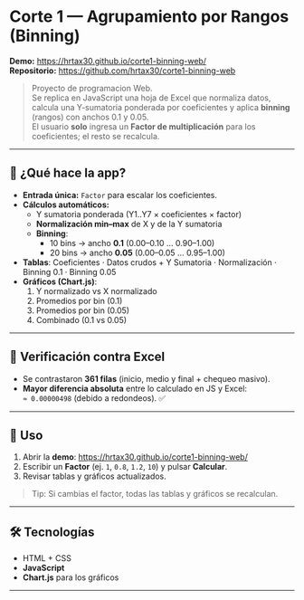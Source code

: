 # Corte 1 — Agrupamiento por Rangos (Binning)

**Demo:** https://hrtax30.github.io/corte1-binning-web/  
**Repositorio:** https://github.com/hrtax30/corte1-binning-web

> Proyecto de programacion Web.  
> Se replica en JavaScript una hoja de Excel que normaliza datos, calcula una
> Y-sumatoria ponderada por coeficientes y aplica **binning** (rangos) con anchos 0.1 y 0.05.  
> El usuario **solo** ingresa un **Factor de multiplicación** para los coeficientes; el resto se recalcula.

---

## 🚀 ¿Qué hace la app?

- **Entrada única:** `Factor` para escalar los coeficientes.
- **Cálculos automáticos:**
  - Y sumatoria ponderada (Y1..Y7 × coeficientes × factor)
  - **Normalización min–max** de X y de la Y sumatoria
  - **Binning**:
    - 10 bins → ancho **0.1** (0.00–0.10 … 0.90–1.00)
    - 20 bins → ancho **0.05** (0.00–0.05 … 0.95–1.00)
- **Tablas**: Coeficientes · Datos crudos + Y Sumatoria · Normalización · Binning 0.1 · Binning 0.05
- **Gráficos (Chart.js)**:
  1. Y normalizado vs X normalizado
  2. Promedios por bin (0.1)
  3. Promedios por bin (0.05)
  4. Combinado (0.1 vs 0.05)

---

## 🧪 Verificación contra Excel

- Se contrastaron **361 filas** (inicio, medio y final + chequeo masivo).
- **Mayor diferencia absoluta** entre lo calculado en JS y Excel:  
  `≈ 0.00000498` (debido a redondeos). ✅

---

## 🧭 Uso

1. Abrir la **demo**: https://hrtax30.github.io/corte1-binning-web/
2. Escribir un **Factor** (ej. `1`, `0.8`, `1.2`, `10`) y pulsar **Calcular**.
3. Revisar tablas y gráficos actualizados.

> Tip: Si cambias el factor, todas las tablas y gráficos se recalculan.

---

## 🛠️ Tecnologías

- HTML + CSS
- **JavaScript**
- **Chart.js** para los gráficos

---


